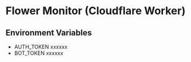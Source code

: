 # Flower Monitor (Cloudflare Worker)

## Environment Variables
- AUTH_TOKEN	xxxxxx
- BOT_TOKEN	    xxxxxx